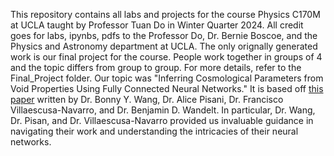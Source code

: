 This repository contains all labs and projects for the course Physics C170M at UCLA taught by Professor Tuan Do in Winter Quarter 2024. All credit goes for labs, ipynbs, pdfs to the Professor Do, Dr. Bernie Boscoe, and the Physics and Astronomy department at UCLA. The only orignally generated work is our final project for the course. People work together in groups of 4 and the topic differs from group to group. For more details, refer to the Final_Project folder. Our topic was "Inferring Cosmological Parameters from Void Properties Using Fully Connected Neural Networks." It is based off [this paper]([url](https://iopscience.iop.org/article/10.3847/1538-4357/aceaf6/pdf)) written by Dr. Bonny Y. Wang, Dr. Alice Pisani, Dr. Francisco Villaescusa-Navarro, and Dr. Benjamin D. Wandelt. In particular, Dr. Wang, Dr. Pisan, and Dr. Villaescusa-Navarro provided us invaluable guidance in navigating their work and understanding the intricacies of their neural networks.
